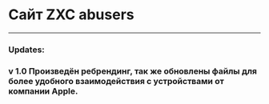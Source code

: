 # Сайт ZXC abusers
***
### Updates:
  ### v 1.0 Произведён ребрендинг, так же обновлены файлы для более удобного взаимодействия с устройствами от компании Apple.
